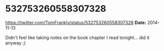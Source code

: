 # 532753260558307328
https://twitter.com/TomFrankly/status/532753260558307328
**Date:** 2014-11-13

Didn't feel like taking notes on the book chapter I read tonight... did it anyway ;)
